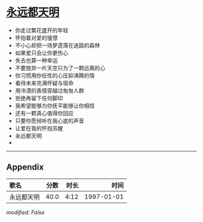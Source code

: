 # [永远都天明](https://music.163.com/song?id=67862)

* 你走过繁花盛开的年轻
* 怀抱着对爱的憧憬
* 不小心却把一场梦遗落在迷路的森林
* 如果爱只会让你更伤心
* 失去也算一种幸运
* 不要放弃一片天空只为了一颗远离的心
* 你习惯用你任性的心压抑沸腾的情
* 看待未来充满怀疑与宿命
* 用冷漠的表情穿越过匆匆人群
* 拒绝再留下任何脚印
* 我希望能够为你抚平能够让你相信
* 还有一颗真心值得你回应
* 只要你愿倾听在我心底的声音
* 让爱在我的怀抱苏醒
* 永远都天明
* 


---

## Appendix

|歌名|分数|时长|时间|
|:---|:---:|---:|---:|
|永远都天明|40.0|4:12|1997-01-01

*modified: False*